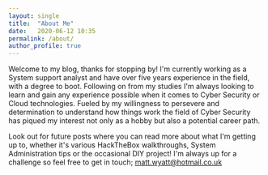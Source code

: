 ```yaml
---
layout: single
title:  "About Me"
date:   2020-06-12 10:35
permalink: /about/
author_profile: true
---
```


Welcome to my blog, thanks for stopping by! I'm currently working as a System support analyst and have over five years experience in the field, with a degree to boot. Following on from my studies I'm always looking to learn and gain any experience possible when it comes to Cyber Security or Cloud technologies. Fueled by my willingness to persevere and determination to understand how things work the field of Cyber Security has piqued my interest not only as a hobby but also a potential career path. 

Look out for future posts where you can read more about what I'm getting up to, whether it's various HackTheBox walkthroughs, System Administration tips or the occasional DIY project! I'm always up for a challenge so feel free to get in touch; matt.wyatt@hotmail.co.uk